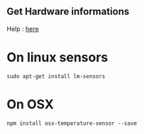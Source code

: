 ## Get Hardware informations

Help : [here](https://www.npmjs.com/package/systeminformation)

# On linux sensors

```
sudo apt-get install lm-sensors
```

# On OSX

```
npm install osx-temperature-sensor --save
```
